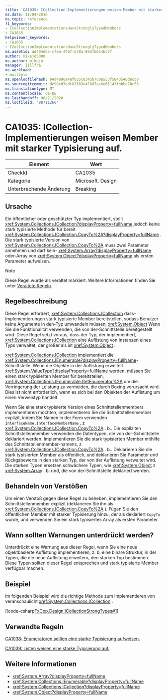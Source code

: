 ```yaml
---
title: 'CA1035: ICollection-Implementierungen weisen Member mit starker Typisierung auf.'
ms.date: 11/04/2016
ms.topic: reference
f1_keywords:
- ICollectionImplementationsHaveStronglyTypedMembers
- CA1035
helpviewer_keywords:
- CA1035
- ICollectionImplementationsHaveStronglyTypedMembers
ms.assetid: ad404eb5-cf6a-44b7-b78a-8ebfb654bc7f
author: mikejo5000
ms.author: mikejo
manager: jillfra
ms.workload:
- multiple
ms.openlocfilehash: 94d4890a4af655c8345b7c0a553f5843546decc0
ms.sourcegitcommit: de98ed7edc81383e47b87ae6e61143fbbbe7bc56
ms.translationtype: MT
ms.contentlocale: de-DE
ms.lasthandoff: 08/21/2020
ms.locfileid: "88711260"
---
```

# <a name="ca1035-icollection-implementations-have-strongly-typed-members"></a>CA1035: ICollection-Implementierungen weisen Member mit starker Typisierung auf.

|Element|Wert|
|-|-|
|CheckId|CA1035|
|Kategorie|Microsoft. Design|
|Unterbrechende Änderung|Breaking|

## <a name="cause"></a>Ursache
Ein öffentlicher oder geschützter Typ implementiert, stellt <xref:System.Collections.ICollection?displayProperty=fullName> jedoch keine stark typisierte Methode für bereit <xref:System.Collections.ICollection.CopyTo%2A?displayProperty=fullName> . Die stark typisierte Version von <xref:System.Collections.ICollection.CopyTo%2A> muss zwei Parameter annehmen und darf kein- <xref:System.Array?displayProperty=fullName> oder-Array von <xref:System.Object?displayProperty=fullName> als ersten Parameter aufweisen.

> [!NOTE]
> Diese Regel wurde als veraltet markiert. Weitere Informationen finden Sie unter [Veraltete Regeln](fxcop-rule-port-status.md#deprecated-rules).

## <a name="rule-description"></a>Regelbeschreibung
Diese Regel erfordert, <xref:System.Collections.ICollection> dass-Implementierungen stark typisierte Member bereitstellen, sodass Benutzer keine Argumente in den-Typ umwandeln müssen, <xref:System.Object> Wenn Sie die Funktionalität verwenden, die von der-Schnittstelle bereitgestellt wird. Diese Regel setzt voraus, dass der Typ, der implementiert, <xref:System.Collections.ICollection> eine Auflistung von Instanzen eines Typs verwaltet, der größer als ist <xref:System.Object> .

 <xref:System.Collections.ICollection> implementiert die <xref:System.Collections.IEnumerable?displayProperty=fullName>-Schnittstelle. Wenn die Objekte in der Auflistung erweitert <xref:System.ValueType?displayProperty=fullName> werden, müssen Sie einen stark typisierten Member für bereitstellen, <xref:System.Collections.IEnumerable.GetEnumerator%2A> um die Verringerung der Leistung zu vermeiden, die durch Boxing verursacht wird. Dies ist nicht erforderlich, wenn es sich bei den Objekten der Auflistung um einen Verweistyp handelt.

Wenn Sie eine stark typisierte Version eines Schnittstellenmembers implementieren möchten, implementieren Sie die Schnittstellenmember explizit, indem Sie Namen in der Form verwenden `InterfaceName.InterfaceMemberName` , z <xref:System.Collections.ICollection.CopyTo%2A> . b.. Die expliziten Schnittstellenmember verwenden die Datentypen, die von der-Schnittstelle deklariert werden. Implementieren Sie die stark typisierten Member mithilfe des Schnittstellenmember-namens, z <xref:System.Collections.ICollection.CopyTo%2A> . b.. Deklarieren Sie die stark typisierten Member als öffentlich, und deklarieren Sie Parameter und Rückgabewerte in den starken Typ, der von der Auflistung verwaltet wird. Die starken Typen ersetzen schwächere Typen, wie <xref:System.Object> z <xref:System.Array> . b. und, die von der-Schnittstelle deklariert werden.

## <a name="how-to-fix-violations"></a>Behandeln von Verstößen
Um einen Verstoß gegen diese Regel zu beheben, implementieren Sie den Schnittstellenmember explizit (deklarieren Sie ihn als <xref:System.Collections.ICollection.CopyTo%2A> ). Fügen Sie den öffentlichen Member mit starker Typisierung hinzu, der als deklariert `CopyTo` wurde, und verwenden Sie ein stark typisiertes Array als ersten Parameter.

## <a name="when-to-suppress-warnings"></a>Wann sollten Warnungen unterdrückt werden?
Unterdrückt eine Warnung aus dieser Regel, wenn Sie eine neue objektbasierte Auflistung implementieren, z. b. eine binäre Struktur, in der Typen, die die neue Auflistung erweitern, den starken Typ bestimmen. Diese Typen sollten dieser Regel entsprechen und stark typisierte Member verfügbar machen.

## <a name="example"></a>Beispiel
Im folgenden Beispiel wird die richtige Methode zum Implementieren von veranschaulicht <xref:System.Collections.ICollection> .

[!code-csharp[FxCop.Design.ICollectionStrongTypes#1](../code-quality/codesnippet/CSharp/ca1035-icollection-implementations-have-strongly-typed-members_1.cs)]

## <a name="related-rules"></a>Verwandte Regeln
[CA1038: Enumeratoren sollten eine starke Typisierung aufweisen.](../code-quality/ca1038.md)

[CA1039: Listen weisen eine starke Typisierung auf.](../code-quality/ca1039.md)

## <a name="see-also"></a>Weitere Informationen

- <xref:System.Array?displayProperty=fullName>
- <xref:System.Collections.IEnumerable?displayProperty=fullName>
- <xref:System.Collections.ICollection?displayProperty=fullName>
- <xref:System.Object?displayProperty=fullName>

